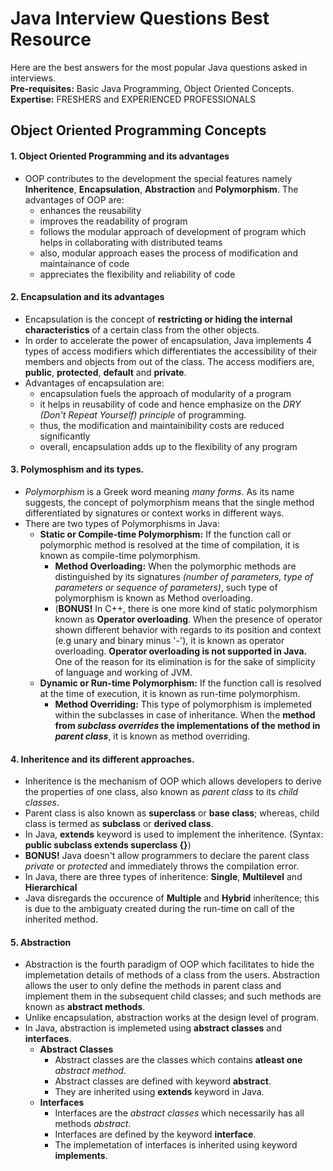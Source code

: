 # Java Interview Questions Best Resource  
Here are the best answers for the most popular Java questions asked in interviews.  
**Pre-requisites:** Basic Java Programming, Object Oriented Concepts.  
**Expertise:** FRESHERS and EXPERIENCED PROFESSIONALS  

## Object Oriented Programming Concepts  

#### 1. Object Oriented Programming and its advantages
- OOP contributes to the development the special features namely **Inheritence**, **Encapsulation**, **Abstraction** and **Polymorphism**. The advantages of OOP are:  
  - enhances the reusability   
  - improves the readability of program  
  - follows the modular approach of development of program which helps in collaborating with distributed teams  
  - also, modular approach eases the process of modification and maintainance of code 
  - appreciates the flexibility and reliability of code
  
#### 2. Encapsulation and its advantages  
- Encapsulation is the concept of **restricting or hiding the internal characteristics** of a certain class from the other objects.  
- In order to accelerate the power of encapsulation, Java implements 4 types of access modifiers which differentiates the accessibility of their members and objects from out of the class. The access modifiers are, **public**, **protected**, **default** and **private**.
- Advantages of encapsulation are:
  - encapsulation fuels the approach of modularity of a program
  - it helps in reusability of code and hence emphasize on the *DRY (Don't Repeat Yourself) principle* of programming.
  - thus, the modification and maintainibility costs are reduced significantly
  - overall, encapsulation adds up to the flexibility of any program

#### 3. Polymosphism and its types.
- *Polymorphism* is a Greek word meaning *many forms*. As its name suggests, the concept of polymorphism means that the single method differentiated by signatures or context works in different ways.
- There are two types of Polymorphisms in Java:  
  - **Static or Compile-time Polymorphism:** If the function call or polymorphic method is resolved at the time of compilation, it is known as compile-time polymorphism.
    - **Method Overloading:** When the polymorphic methods are distinguished by its signatures *(number of parameters, type of parameters or sequence of parameters)*, such type of polymorphism is known as Method overloading.  
    - (**BONUS!** In C++, there is one more kind of static polymorphism known as **Operator overloading**. When the presence of operator shown different behavior with regards to its position and context (e.g unary and binary minus '-'), it is known as operator overloading. **Operator overloading is not supported in Java.** One of the reason for its elimination is for the sake of simplicity of language and working of JVM.    
  - **Dynamic or Run-time Polymorphism:** If the function call is resolved at the time of execution, it is known as run-time polymorphism.
    - **Method Overriding:** This type of polymorphism is implemeted within the subclasses in case of inheritance. When the **method from *subclass overrides* the implementations of the method in *parent class***, it is known as method overriding.

#### 4. Inheritence and its different approaches.
- Inheritence is the mechanism of OOP which allows developers to derive the properties of one class, also known as *parent class* to its *child classes*.
- Parent class is also known as **superclass** or **base class**; whereas, child class is termed as **subclass** or **derived class**.
- In Java, **extends** keyword is used to implement the inheritence. (Syntax: **public subclass extends superclass {}**)
- **BONUS!** Java doesn't allow programmers to declare the parent class *private* or *protected* and immediately throws the compilation error.
- In Java, there are three types of inheritence: **Single**, **Multilevel** and **Hierarchical**
- Java disregards the occurence of **Multiple** and **Hybrid** inheritence; this is due to the ambiguaty created during the run-time on call of the inherited method.

#### 5. Abstraction
- Abstraction is the fourth paradigm of OOP which facilitates to hide the implemetation details of methods of a class from the users. Abstraction allows the user to only define the methods in parent class and implement them in the subsequent child classes; and such methods are known as **abstract methods**.
- Unlike encapsulation, abstraction works at the design level of program.
- In Java, abstraction is implemeted using **abstract classes** and **interfaces**.
  - **Abstract Classes**
    - Abstract classes are the classes which contains **atleast one** *abstract method*.
    - Abstract classes are defined with keyword **abstract**.
    - They are inherited using **extends** keyword in Java.
  - **Interfaces**
    - Interfaces are the *abstract classes* which necessarily has all methods *abstract*.
    - Interfaces are defined by the keyword **interface**.
    - The implemetation of interfaces is inherited using keyword **implements**. 
